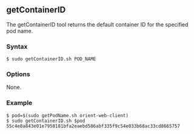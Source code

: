 ## getContainerID

The getContainerID tool returns the default container ID for the specified pod name.

### Syntax

```
$ sudo getContainerID.sh POD_NAME
```

### Options

None.

### Example

```
$ pod=$(sudo getPodName.sh orient-web-client)
$ sudo getContainerID.sh $pod
55c4e8a843e01e7958181bfa2eaebd586abf335f9c54e033b68ac33cd8665757
```